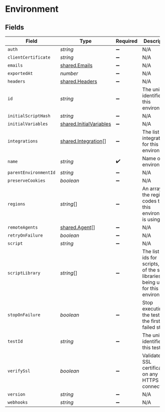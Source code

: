 # Environment


## Fields

| Field                                                                                       | Type                                                                                        | Required                                                                                    | Description                                                                                 |
| ------------------------------------------------------------------------------------------- | ------------------------------------------------------------------------------------------- | ------------------------------------------------------------------------------------------- | ------------------------------------------------------------------------------------------- |
| `auth`                                                                                      | *string*                                                                                    | :heavy_minus_sign:                                                                          | N/A                                                                                         |
| `clientCertificate`                                                                         | *string*                                                                                    | :heavy_minus_sign:                                                                          | N/A                                                                                         |
| `emails`                                                                                    | [shared.Emails](../../../sdk/models/shared/emails.md)                                       | :heavy_minus_sign:                                                                          | N/A                                                                                         |
| `exportedAt`                                                                                | *number*                                                                                    | :heavy_minus_sign:                                                                          | N/A                                                                                         |
| `headers`                                                                                   | [shared.Headers](../../../sdk/models/shared/headers.md)                                     | :heavy_minus_sign:                                                                          | N/A                                                                                         |
| `id`                                                                                        | *string*                                                                                    | :heavy_minus_sign:                                                                          | The unique identifier for this environment.                                                 |
| `initialScriptHash`                                                                         | *string*                                                                                    | :heavy_minus_sign:                                                                          | N/A                                                                                         |
| `initialVariables`                                                                          | [shared.InitialVariables](../../../sdk/models/shared/initialvariables.md)                   | :heavy_minus_sign:                                                                          | N/A                                                                                         |
| `integrations`                                                                              | [shared.Integration](../../../sdk/models/shared/integration.md)[]                           | :heavy_minus_sign:                                                                          | The list of integrations for this environment.                                              |
| `name`                                                                                      | *string*                                                                                    | :heavy_check_mark:                                                                          | Name of this environment.                                                                   |
| `parentEnvironmentId`                                                                       | *string*                                                                                    | :heavy_minus_sign:                                                                          | N/A                                                                                         |
| `preserveCookies`                                                                           | *boolean*                                                                                   | :heavy_minus_sign:                                                                          | N/A                                                                                         |
| `regions`                                                                                   | *string*[]                                                                                  | :heavy_minus_sign:                                                                          | An array of the region codes that this environment is using.                                |
| `remoteAgents`                                                                              | [shared.Agent](../../../sdk/models/shared/agent.md)[]                                       | :heavy_minus_sign:                                                                          | N/A                                                                                         |
| `retryOnFailure`                                                                            | *boolean*                                                                                   | :heavy_minus_sign:                                                                          | N/A                                                                                         |
| `script`                                                                                    | *string*                                                                                    | :heavy_minus_sign:                                                                          | N/A                                                                                         |
| `scriptLibrary`                                                                             | *string*[]                                                                                  | :heavy_minus_sign:                                                                          | The list of ids for scripts, part of the script libraries, being used for this environment. |
| `stopOnFailure`                                                                             | *boolean*                                                                                   | :heavy_minus_sign:                                                                          | Stop executing the test after the first failed step.                                        |
| `testId`                                                                                    | *string*                                                                                    | :heavy_minus_sign:                                                                          | The unique identifier for this test.                                                        |
| `verifySsl`                                                                                 | *boolean*                                                                                   | :heavy_minus_sign:                                                                          | Validate all SSL certificates on any HTTPS connections.                                     |
| `version`                                                                                   | *string*                                                                                    | :heavy_minus_sign:                                                                          | N/A                                                                                         |
| `webhooks`                                                                                  | *string*                                                                                    | :heavy_minus_sign:                                                                          | N/A                                                                                         |